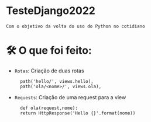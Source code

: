 # TesteDjango2022
    Com o objetivo da volta do uso do Python no cotidiano 

# 🛠️ O que foi feito:

- `Rotas`: Criação de duas rotas 

        path('hello/', views.hello),
        path('ola/<nome>/', views.ola),

- `Requests`: Criação de uma request para a view

        def ola(request,nome):
        return HttpResponse('Hello {}'.format(nome))


<img scr="https://user-images.githubusercontent.com/88732777/190928117-a0f98f5f-a066-49d6-9404-cc3e5dac9a47.PNG" >
